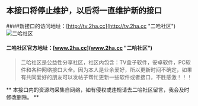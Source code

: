 ## 本接口将停止维护，以后将一直维护新的接口
####新接口的访问地址：[http://tv.2ha.cc](http://tv.2ha.cc "二哈社区")  
![二哈社区](https://www.2ha.cc/template/quater_6_flyme/src/logo.png "2ha.cc")

#### 二哈社区官方地址：[www.2ha.cc](www.2ha.cc "二哈社区")
> 二哈社区是公益性分享社区，社区内包含：TV盒子软件，安卓软件，PC软件和各种网络接口大全。因为本人是业余爱好，所以更新时间不确定，如果有共同爱好的朋友可以发帖子帮忙更新一些软件或者接口，不胜感激！！！

** 本接口内的资源均采集自网络，如有侵权或违规请去二哈社区留言，我会及时修改删除。 **

